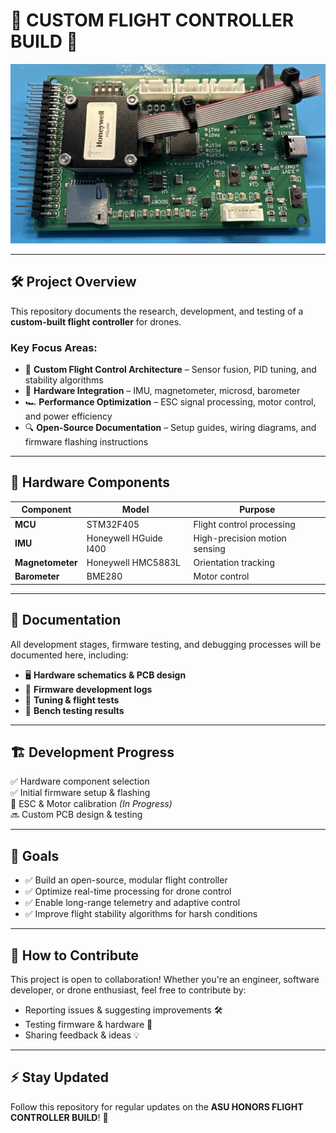 # 📡 CUSTOM FLIGHT CONTROLLER BUILD 🚀  

![Custom Flight Controller](Custom_Flight_Controller_Build.jpg)  

 
---

## 🛠️ Project Overview  
This repository documents the research, development, and testing of a **custom-built flight controller** for drones. 

### **Key Focus Areas:**  
- 🧠 **Custom Flight Control Architecture** – Sensor fusion, PID tuning, and stability algorithms  
- 🔌 **Hardware Integration** –  IMU, magnetometer, microsd, barometer
- 🏎️ **Performance Optimization** – ESC signal processing, motor control, and power efficiency  
- 🔍 **Open-Source Documentation** – Setup guides, wiring diagrams, and firmware flashing instructions  

---

## 🔩 Hardware Components  
| **Component**      | **Model**                 | **Purpose**                   |
|-------------------|--------------------------|-------------------------------|
| **MCU**          | STM32F405                 | Flight control processing     |
| **IMU**          | Honeywell HGuide I400     | High-precision motion sensing |
| **Magnetometer** | Honeywell HMC5883L        | Orientation tracking          |
| **Barometer**    | BME280                    | Motor control                 |


---

## 📖 Documentation  
All development stages, firmware testing, and debugging processes will be documented here, including:  
- 🖥️ **Hardware schematics & PCB design**  
- 📝 **Firmware development logs**  
- 🚁 **Tuning & flight tests**  
- 🔬 **Bench testing results**  

---

## 🏗️ Development Progress  
✅ Hardware component selection  
✅ Initial firmware setup & flashing  
🔄 ESC & Motor calibration *(In Progress)*  
🔜 Custom PCB design & testing  

---

## 🎯 Goals  
- ✅ Build an open-source, modular flight controller  
- ✅ Optimize real-time processing for drone control  
- ✅ Enable long-range telemetry and adaptive control  
- ✅ Improve flight stability algorithms for harsh conditions  

---

## 🔗 How to Contribute  
This project is open to collaboration! Whether you're an engineer, software developer, or drone enthusiast, feel free to contribute by:  
- Reporting issues & suggesting improvements 🛠️  
- Testing firmware & hardware 🧪  
- Sharing feedback & ideas 💡  

---

## ⚡ Stay Updated  
Follow this repository for regular updates on the **ASU HONORS FLIGHT CONTROLLER BUILD**! 🚀  
